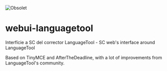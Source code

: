 ![Obsolet](https://img.shields.io/badge/softcatal%C3%A0-obsolet-red.svg)

webui-languagetool
==================


Interfície a SC del corrector LanguageTool - SC web's interface around LanguageTool

Based on TinyMCE and AfterTheDeadline, with a lot of improvements from LanguageTool's community.

